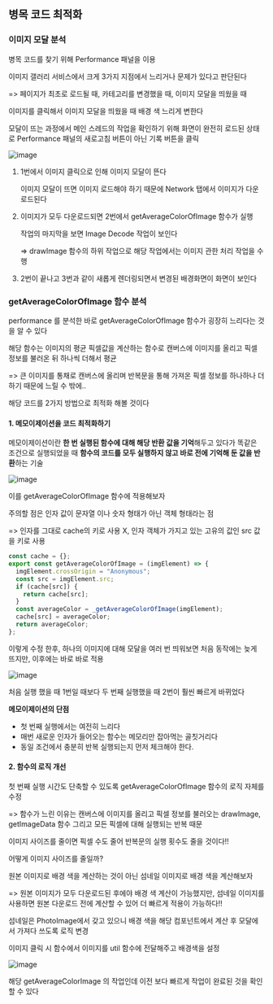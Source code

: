 ## 병목 코드 최적화

### 이미지 모달 분석

병목 코드를 찾기 위해 Performance 패널을 이용

이미지 갤러리 서비스에서 크게 3가지 지점에서 느리거나 문제가 있다고 판단된다

=> 페이지가 최초로 로드될 때, 카테고리를 변경했을 때, 이미지 모달을 띄웠을 때

이미지를 클릭해서 이미지 모달을 띄웠을 때 배경 색 느리게 변한다

모달이 뜨는 과정에서 메인 스레드의 작업을 확인하기 위해 화면이 완전히 로드된 상태로 Performance 패널의 새로고침 버튼이 아닌 기록 버튼을 클릭

![image](https://github.com/user-attachments/assets/2f00eaa7-b511-422f-b77a-eea71d324859)

1. 1번에서 이미지 클릭으로 인해 이미지 모달이 뜬다

   이미지 모달이 뜨면 이미지 로드해야 하기 때문에 Network 탭에서 이미지가 다운로드된다

2. 이미지가 모두 다운로드되면 2번에서 getAverageColorOfImage 함수가 실행

   작업의 마지막을 보면 Image Decode 작업이 보인다

   => drawImage 함수의 하위 작업으로 해당 작업에서는 이미지 관한 처리 작업을 수행

3. 2번이 끝나고 3번과 같이 새롭게 렌더링되면서 변경된 배경화면이 화면이 보인다

### getAverageColorOfImage 함수 분석

performance 를 분석한 바로 getAverageColorOfImage 함수가 굉장히 느리다는 것을 알 수 있다

해당 함수는 이미지의 평균 픽셀값을 계산하는 함수로 캔버스에 이미지를 올리고 픽셀 정보를 불러온 뒤 하나씩 더해서 평균

=> 큰 이미지를 통채로 캔버스에 올리며 반복문을 통해 가져온 픽셀 정보를 하나하나 더하기 때문에 느릴 수 밖에..

해당 코드를 2가지 방법으로 최적화 해볼 것이다

#### 1. 메모이제이션을 코드 최적화하기

메모이제이션이란 **한 번 실행된 함수에 대해 해당 반환 값을 기억**해두고 있다가 똑같은 조건으로 실행되었을 때 **함수의 코드를 모두 실행하지 않고 바로 전에 기억해 둔 값을 반환**하는 기술

![image](https://github.com/user-attachments/assets/2f8cb1e0-a720-4ad3-9359-4b993ce8cdfe)

이를 getAverageColorOfImage 함수에 적용해보자

주의할 점은 인자 값이 문자열 이나 숫자 형태가 아닌 객체 형태라는 점

=> 인자를 그대로 cache의 키로 사용 X, 인자 객체가 가지고 있는 고유의 값인 src 값을 키로 사용

```javascript
const cache = {};
export const getAverageColorOfImage = (imgElement) => {
  imgElement.crossOrigin = "Anonymous";
  const src = imgElement.src;
  if (cache[src]) {
    return cache[src];
  }
  const averageColor = _getAverageColorOfImage(imgElement);
  cache[src] = averageColor;
  return averageColor;
};
```

이렇게 수정 한후, 하나의 이미지에 대해 모달을 여러 번 띄워보면 처음 동작에는 늦게 뜨지만, 이후에는 바로 바로 적용

![image](https://github.com/user-attachments/assets/af8d0f82-fb1e-4eda-864f-282e5a16f494)

처음 실행 했을 때 1번일 때보다 두 번째 실행했을 때 2번이 훨씬 빠르게 바뀌었다

**메모이제이션의 단점**

- 첫 번째 실행에서는 여전히 느리다
- 매번 새로운 인자가 들어오는 함수는 메모리만 잡아먹는 골칫거리다
- 동일 조건에서 충분히 반복 실행되는지 먼저 체크해야 한다.

#### 2. 함수의 로직 개선

첫 번째 실행 시간도 단축할 수 있도록 getAverageColorOfImage 함수의 로직 자체를 수정

=> 함수가 느린 이유는 캔버스에 이미지를 올리고 픽셀 정보를 불러오는 drawImage, getImageData 함수 그리고 모든 픽셀에 대해 실행되는 반복 때문

이미지 사이즈를 줄이면 픽셀 수도 줄어 반복문의 실행 횟수도 줄을 것이다!!

어떻게 이미지 사이즈를 줄일까?

원본 이미지로 배경 색을 계산하는 것이 아닌 섬네일 이미지로 배경 색을 계산해보자

=> 원본 이미지가 모두 다운로드된 후에야 배경 색 계산이 가능했지만, 섬네일 이미지를 사용하면 원본 다운로드 전에 계산할 수 있어 더 빠르게 적용이 가능하다!!

섬네일은 PhotoImage에서 갖고 있으니 배경 색을 해당 컴포넌트에서 계산 후 모달에서 가져다 쓰도록 로직 변경

이미지 클릭 시 함수에서 이미지를 util 함수에 전달해주고 배경색을 설정

![image](https://github.com/user-attachments/assets/e9874ac2-4a86-4ee5-96c9-0018c8cbbdb7)

해당 getAverageColorImage 의 작업인데 이전 보다 빠르게 작업이 완료된 것을 확인할 수 있다
